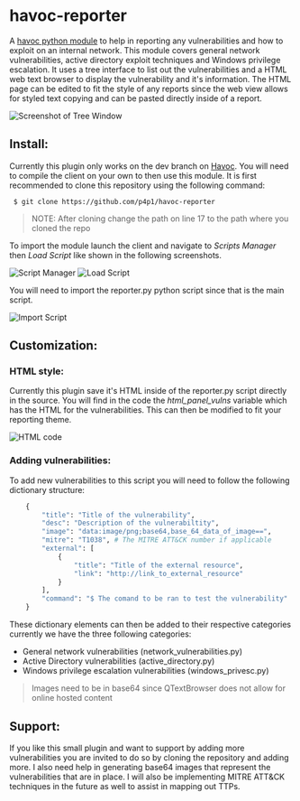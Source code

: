 # havoc-reporter

A [havoc python module](https://havocframework.com/) to help in reporting any
vulnerabilities and how to exploit on an internal network. This module covers
general network vulnerabilities, active directory exploit techniques and Windows
privilege escalation. It uses a tree interface to list out the vulnerabilities
and a HTML web text browser to display the vulnerability and it's information.
The HTML page can be edited to fit the style of any reports since the web view
allows for styled text copying and can be pasted directly inside of a report.

![Screenshot of Tree Window](https://raw.githubusercontent.com/p4p1/havoc-reporter/main/assets/reporter.png)

## Install:

Currently this plugin only works on the dev branch on [Havoc](https://github.com/HavocFramework/Havoc/tree/dev).
You will need to compile the client on your own to then use this module. It is
first recommended to clone this repository using the following command:
```
 $ git clone https://github.com/p4p1/havoc-reporter
```

> NOTE: After cloning change the path on line 17 to the path where you cloned the repo

To import the module launch the client and navigate to *Scripts Manager* then
*Load Script* like shown in the following screenshots.

![Script Manager](https://raw.githubusercontent.com/p4p1/havoc-reporter/main/assets/tuto1.png)
![Load Script](https://raw.githubusercontent.com/p4p1/havoc-reporter/main/assets/tuto2.png)

You will need to import the reporter.py python script since that is the main
script.

![Import Script](https://raw.githubusercontent.com/p4p1/havoc-reporter/main/assets/tuto3.png)


## Customization:

### HTML style:

Currently this plugin save it's HTML inside of the reporter.py script directly
in the source. You will find in the code the *html_panel_vulns* variable which
has the HTML for the vulnerabilities. This can then be modified to fit your
reporting theme.

![HTML code](https://raw.githubusercontent.com/p4p1/havoc-reporter/main/assets/html_code.png)

### Adding vulnerabilities:

To add new vulnerabilities to this script you will need to follow the following
dictionary structure:
```python
    {
        "title": "Title of the vulnerability",
        "desc": "Description of the vulnerabiltity",
        "image": "data:image/png;base64,base_64_data_of_image==",
        "mitre": "T1038", # The MITRE ATT&CK number if applicable
        "external": [
            {
                "title": "Title of the external resource",
                "link": "http://link_to_external_resource"
            }
        ],
        "command": "$ The comand to be ran to test the vulnerability"
    }
```
These dictionary elements can then be added to their respective categories
currently we have the three following categories:
 - General network vulnerabilities (network_vulnerabilities.py)
 - Active Directory vulnerabilities (active_directory.py)
 - Windows privilege escalation vulnerabilities (windows_privesc.py)

> Images need to be in base64 since QTextBrowser does not allow for online hosted content

## Support:

If you like this small plugin and want to support by adding more vulnerabilities
you are invited to do so by cloning the repository and adding more. I also need
help in generating base64 images that represent the vulnerabilities that are in
place. I will also be implementing MITRE ATT&CK techniques in the future as well
to assist in mapping out TTPs.
